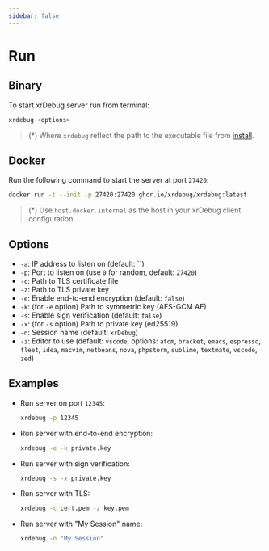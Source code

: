 ```yaml
---
sidebar: false
---
```


# Run

## Binary

To start xrDebug server run from terminal:

```sh
xrdebug <options>
```

> (*) Where `xrdebug` reflect the path to the executable file from [install](../install/).

## Docker

Run the following command to start the server at port `27420`:

```sh
docker run -t --init -p 27420:27420 ghcr.io/xrdebug/xrdebug:latest
```

> (*) Use `host.docker.internal` as the host in your xrDebug client configuration.

## Options

- `-a`: IP address to listen on (default: ``)
- `-p`: Port to listen on (use `0` for random, default: `27420`)
- `-c`: Path to TLS certificate file
- `-z`: Path to TLS private key
- `-e`: Enable end-to-end encryption (default: `false`)
- `-k`: (for `-e` option) Path to symmetric key (AES-GCM AE)
- `-s`: Enable sign verification (default: `false`)
- `-x`: (for `-s` option) Path to private key (ed25519)
- `-n`: Session name (default: `xrDebug`)
- `-i`: Editor to use (default: `vscode`, options: `atom`, `bracket`, `emacs`, `espresso`, `fleet`, `idea`, `macvim`, `netbeans`, `nova`, `phpstorm`, `sublime`, `textmate`, `vscode`, `zed`)

## Examples

- Run server on port `12345`:

  ```sh
  xrdebug -p 12345
  ```

- Run server with end-to-end encryption:

  ```sh
  xrdebug -e -k private.key
  ```

- Run server with sign verification:

  ```sh
  xrdebug -s -x private.key
  ```

- Run server with TLS:

  ```sh
  xrdebug -c cert.pem -z key.pem
  ```

- Run server with "My Session" name:

  ```sh
  xrdebug -n "My Session"
  ```
